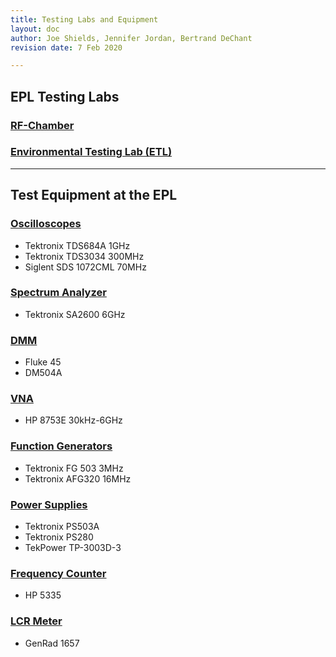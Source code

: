 ```yaml
---
title: Testing Labs and Equipment
layout: doc
author: Joe Shields, Jennifer Jordan, Bertrand DeChant
revision date: 7 Feb 2020

---
```

## EPL Testing Labs

### [RF-Chamber](rfchamber/RF-Chamber)  

### [Environmental Testing Lab (ETL)](ETL) 

---

## Test Equipment at the EPL

### [Oscilloscopes](oscilloscope/Oscilloscope)
* Tektronix TDS684A 1GHz
* Tektronix TDS3034 300MHz
* Siglent SDS 1072CML 70MHz

### [Spectrum Analyzer](spectrum/spectrum)
* Tektronix SA2600 6GHz

### [DMM](dmm/DMM)
* Fluke 45
* DM504A

### [VNA](vna/VNA)
* HP 8753E 30kHz-6GHz

### [Function Generators](funcgen/FunctionGenerators)
* Tektronix FG 503 3MHz
* Tektronix AFG320 16MHz

### [Power Supplies](psupply/powerSupply)
* Tektronix PS503A
* Tektronix PS280
* TekPower TP-3003D-3

### [Frequency Counter](freq/freqCount)
* HP 5335

### [LCR Meter](lcr/LCR)
* GenRad 1657
